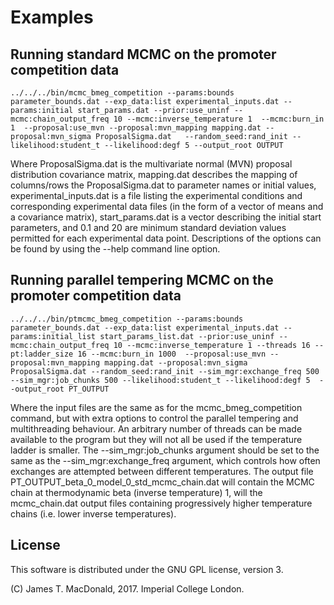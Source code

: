 # Examples


## Running standard MCMC on the promoter competition data

```
../../../bin/mcmc_bmeg_competition --params:bounds parameter_bounds.dat --exp_data:list experimental_inputs.dat --params:initial start_params.dat --prior:use_uninf --mcmc:chain_output_freq 10 --mcmc:inverse_temperature 1  --mcmc:burn_in 1  --proposal:use_mvn --proposal:mvn_mapping mapping.dat --proposal:mvn_sigma ProposalSigma.dat   --random_seed:rand_init --likelihood:student_t --likelihood:degf 5 --output_root OUTPUT
```

Where ProposalSigma.dat is the multivariate normal (MVN) proposal distribution covariance matrix, mapping.dat describes the mapping of columns/rows the ProposalSigma.dat to parameter names or initial values, experimental\_inputs.dat is a file listing the experimental conditions and corresponding experimental data files (in the form of a vector of means and a covariance matrix), start\_params.dat is a vector describing the initial start parameters, and 0.1 and 20 are minimum standard deviation values permitted for each experimental data point. Descriptions of the options can be found by using the --help command line option.

## Running parallel tempering MCMC on the promoter competition data

```
../../../bin/ptmcmc_bmeg_competition --params:bounds parameter_bounds.dat --exp_data:list experimental_inputs.dat --params:initial_list start_params_list.dat --prior:use_uninf --mcmc:chain_output_freq 10 --mcmc:inverse_temperature 1 --threads 16 --pt:ladder_size 16 --mcmc:burn_in 1000  --proposal:use_mvn --proposal:mvn_mapping mapping.dat --proposal:mvn_sigma ProposalSigma.dat --random_seed:rand_init --sim_mgr:exchange_freq 500 --sim_mgr:job_chunks 500 --likelihood:student_t --likelihood:degf 5  --output_root PT_OUTPUT
```

Where the input files are the same as for the mcmc\_bmeg\_competition command, but with extra options to control the parallel tempering and multithreading behaviour. An arbitrary number of threads can be made available to the program but they will not all be used if the temperature ladder is smaller. The --sim\_mgr:job\_chunks argument should be set to the same as the --sim\_mgr:exchange\_freq argument, which controls how often exchanges are attempted between different temperatures. The output file PT\_OUTPUT\_beta\_0\_model\_0\_std\_mcmc\_chain.dat will contain the MCMC chain at thermodynamic beta (inverse temperature) 1, will the mcmc\_chain.dat output files containing progressively higher temperature chains (i.e. lower inverse temperatures).


## License

This software is distributed under the GNU GPL license, version 3.

(C) James T. MacDonald, 2017. 
Imperial College London.


